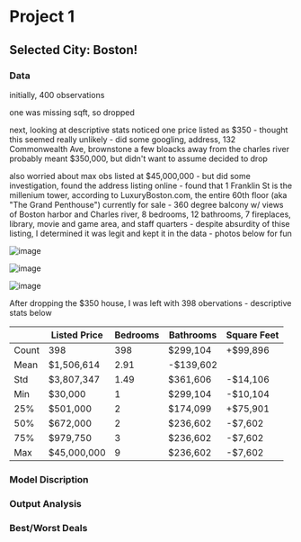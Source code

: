 # Project 1

## Selected City: Boston!

### Data

initially, 400 observations

one was missing sqft, so dropped

next, looking at descriptive stats noticed one price listed as $350 - thought this seemed really unlikely - did some googling, address, 132 Commonwealth Ave, brownstone a few bloacks away from the charles river probably meant $350,000, but didn't want to assume decided to drop

also worried about max obs listed at $45,000,000 - but did some investigation, found the address listing online - found that 1 Franklin St is the millenium tower, according to LuxuryBoston.com, the entire 60th floor (aka "The Grand Penthouse") currently for sale - 360 degree balcony w/ views of Boston harbor and Charles river, 8 bedrooms, 12 bathrooms, 7 fireplaces, library, movie and game area, and staff quarters - despite absurdity of thise listing, I determined it was legit and kept it in the data - photos below for fun



![image](https://user-images.githubusercontent.com/78870884/113351414-dbb49b00-9308-11eb-9d0a-2cd84d6f62ff.png)


![image](https://user-images.githubusercontent.com/78870884/113351600-19b1bf00-9309-11eb-8b44-f7449050156b.png)


![image](https://user-images.githubusercontent.com/78870884/113351350-bf186300-9308-11eb-9a5f-5044a286618a.png)

After dropping the $350 house, I was left with 398 obervations - descriptive stats below


|  |Listed Price|Bedrooms|Bathrooms|Square Feet|
|-----|------------|--------|---------|-----------|
|Count|398|398|$299,104|+$99,896|
|Mean|$1,506,614|2.91|-$139,602|
|Std|$3,807,347|1.49|$361,606|-$14,106|
|Min|$30,000|1|$299,104|-$10,104|
|25%|$501,000|2|$174,099|+$75,901|
|50%|$672,000|2|$236,602|-$7,602|
|75%|$979,750|3|$236,602|-$7,602|
|Max|$45,000,000|9|$236,602|-$7,602|


### Model Discription

### Output Analysis

### Best/Worst Deals
